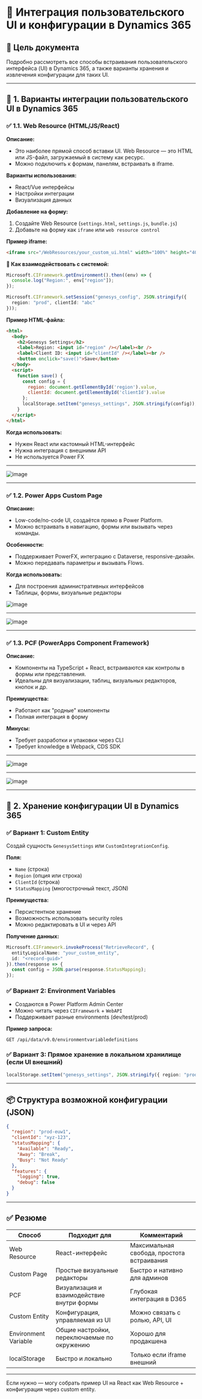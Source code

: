 # 📘 Интеграция пользовательского UI и конфигурации в Dynamics 365

## 🧭 Цель документа

Подробно рассмотреть все способы встраивания пользовательского интерфейса (UI) в Dynamics 365, а также варианты хранения и извлечения конфигурации для таких UI.

---

## 🔷 1. Варианты интеграции пользовательского UI в Dynamics 365

### ✅ 1.1. Web Resource (HTML/JS/React)

**Описание:**

* Это наиболее прямой способ вставки UI. Web Resource — это HTML или JS-файл, загружаемый в систему как ресурс.
* Можно подключить к формам, панелям, встраивать в iframe.

**Варианты использования:**

* React/Vue интерфейсы
* Настройки интеграции
* Визуализация данных

**Добавление на форму:**

1. Создайте Web Resource (`settings.html`, `settings.js`, `bundle.js`)
2. Добавьте на форму как `iframe` или `web resource control`

**Пример iframe:**

```html
<iframe src="/WebResources/your_custom_ui.html" width="100%" height="400px" frameborder="0"></iframe>
```

**🧱 Как взаимодействовать с системой:**

```ts
Microsoft.CIFramework.getEnvironment().then((env) => {
  console.log("Region:", env["region"]);
});

Microsoft.CIFramework.setSession("genesys_config", JSON.stringify({
  region: "prod", clientId: "abc"
}));
```

**Пример HTML-файла:**

```html
<html>
  <body>
    <h2>Genesys Settings</h2>
    <label>Region: <input id="region" /></label><br />
    <label>Client ID: <input id="clientId" /></label><br />
    <button onclick="save()">Save</button>
  </body>
  <script>
    function save() {
      const config = {
        region: document.getElementById('region').value,
        clientId: document.getElementById('clientId').value
      };
      localStorage.setItem("genesys_settings", JSON.stringify(config));
    }
  </script>
</html>
```

**Когда использовать:**

* Нужен React или кастомный HTML-интерфейс
* Нужна интеграция с внешними API
* Не используется Power FX

---

![image](https://github.com/user-attachments/assets/3ae9ee59-b1fa-4509-a2e8-9046ec955e1e)

---

### ✅ 1.2. Power Apps Custom Page

**Описание:**

* Low-code/no-code UI, создаётся прямо в Power Platform.
* Можно встраивать в навигацию, формы или вызывать через команды.

**Особенности:**

* Поддерживает PowerFX, интеграцию с Dataverse, responsive-дизайн.
* Можно передавать параметры и вызывать Flows.

**Когда использовать:**

* Для построения административных интерфейсов
* Таблицы, формы, визуальные редакторы

![image](https://github.com/user-attachments/assets/c0787776-fd8a-495c-986b-b0737642109f)

---

![image](https://github.com/user-attachments/assets/a9ad7a30-067c-4780-a630-c9944ca31fe4)

---

### ✅ 1.3. PCF (PowerApps Component Framework)

**Описание:**

* Компоненты на TypeScript + React, встраиваются как контролы в формы или представления.
* Идеальны для визуализации, таблиц, визуальных редакторов, кнопок и др.

**Преимущества:**

* Работают как "родные" компоненты
* Полная интеграция в форму

**Минусы:**

* Требует разработки и упаковки через CLI
* Требует knowledge в Webpack, CDS SDK

---

![image](https://github.com/user-attachments/assets/3383127a-9561-4709-b9bd-4cdc7be17310)

---

![image](https://github.com/user-attachments/assets/96799da3-2de4-45b1-91da-c6589a3a1b10)


---

## 🔷 2. Хранение конфигурации UI в Dynamics 365

### ✅ Вариант 1: Custom Entity

Создай сущность `GenesysSettings` или `CustomIntegrationConfig`.

**Поля:**

* `Name` (строка)
* `Region` (опция или строка)
* `ClientId` (строка)
* `StatusMapping` (многострочный текст, JSON)

**Преимущества:**

* Персистентное хранение
* Возможность использовать security roles
* Можно редактировать в UI и через API

**Получение данных:**

```ts
Microsoft.CIFramework.invokeProcess("RetrieveRecord", {
  entityLogicalName: "your_custom_entity",
  id: "<record-guid>"
}).then(response => {
  const config = JSON.parse(response.StatusMapping);
});
```

### ✅ Вариант 2: Environment Variables

* Создаются в Power Platform Admin Center
* Можно читать через `CIFramework` + `WebAPI`
* Поддерживает разные environments (dev/test/prod)

**Пример запроса:**

```http
GET /api/data/v9.0/environmentvariabledefinitions
```

### ✅ Вариант 3: Прямое хранение в локальном хранилище (если UI внешний)

```ts
localStorage.setItem("genesys_settings", JSON.stringify({ region: "prod-euw1", clientId: "abc123" }));
```

---

## 📦 Структура возможной конфигурации (JSON)

```json
{
  "region": "prod-euw1",
  "clientId": "xyz-123",
  "statusMapping": {
    "Available": "Ready",
    "Away": "Break",
    "Busy": "Not Ready"
  },
  "features": {
    "logging": true,
    "debug": false
  }
}
```

---

## ✅ Резюме

| Способ               | Подходит для                                | Комментарий                                |
| -------------------- | ------------------------------------------- | ------------------------------------------ |
| Web Resource         | React-интерфейс                             | Максимальная свобода, простота встраивания |
| Custom Page          | Простые визуальные редакторы                | Быстро и нативно для админов               |
| PCF                  | Визуализация и взаимодействие внутри формы  | Глубокая интеграция в D365                 |
| Custom Entity        | Конфигурация, управляемая из UI             | Можно связать с ролью, API, UI             |
| Environment Variable | Общие настройки, переключаемые по окружению | Хорошо для продакшена                      |
| localStorage         | Быстро и локально                           | Только если iframe внешний                 |

---

Если нужно — могу собрать пример UI на React как Web Resource + конфигурация через custom entity.
